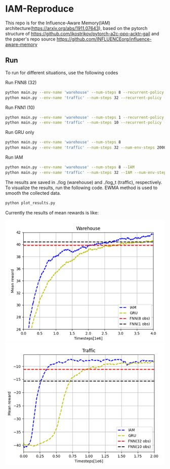 # IAM-Reproduce
This repo is for the Influence-Aware Memory(IAM) architecture(https://arxiv.org/abs/1911.07643), based on the pytorch structure of https://github.com/ikostrikov/pytorch-a2c-ppo-acktr-gail and the paper's repo source https://github.com/INFLUENCEorg/influence-aware-memory

## Run

To run for different situations, use the following codes

Run FNN8 (32)
```bash
python main.py --env-name 'warehouse' --num-steps 8 --recurrent-policy 
python main.py --env-name 'traffic' --num-steps 32 --recurrent-policy --num-env-steps 2000000 --num-processes 1
```
Run FNN1 (10)
```bash
python main.py --env-name 'warehouse' --num-steps 1 --recurrent-policy 
python main.py --env-name 'traffic' --num-steps 10 --recurrent-policy --num-env-steps 2000000 --num-processes 1
```
Run GRU only
```bash
python main.py --env-name 'warehouse' --num-steps 8
python main.py --env-name 'traffic' --num-steps 32 --num-env-steps 2000000 --num-processes 1
```
Run IAM
```bash
python main.py --env-name 'warehouse' --num-steps 8 --IAM
python main.py --env-name 'traffic' --num-steps 32 --IAM --num-env-steps 2000000 --num-processes 1
```
The results are saved in ./log (warehouse) and ./log_t (traffic), respectively. To visualize the results, run the following code. EWMA method is used to smooth the collected data.
```bash
python plot_results.py
```

Currently the results of mean rewards is like:

![Warehouse](README.assets/Warehouse.png)
![Traffic](README.assets/Traffic.png)

